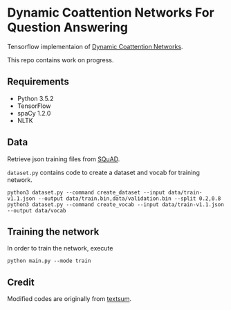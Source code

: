 Dynamic Coattention Networks For Question Answering
===========================================================

Tensorflow implementaion of [Dynamic Coattention Networks](https://arxiv.org/abs/1611.01604).

This repo contains work on progress.


Requirements
--------------

- Python 3.5.2
- TensorFlow
- spaCy 1.2.0
- NLTK


Data
-----

Retrieve json training files from [SQuAD](https://rajpurkar.github.io/SQuAD-explorer/).

```dataset.py``` contains code to create a dataset and vocab for training network.

```
python3 dataset.py --command create_dataset --input data/train-v1.1.json --output data/train.bin,data/validation.bin --split 0.2,0.8
python3 dataset.py --command create_vocab --input data/train-v1.1.json --output data/vocab
```

Training the network
-----------------------

In order to train the network, execute
```
python main.py --mode train
```

Credit
-------

Modified codes are originally from [textsum](https://github.com/tensorflow/models/tree/master/textsum).
